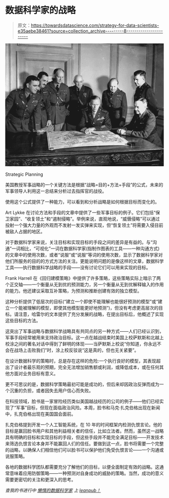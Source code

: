# 数据科学家的战略

> 原文：<https://towardsdatascience.com/strategy-for-data-scientists-e35aebe38461?source=collection_archive---------8----------------------->

![](img/11da96afe69643c69fdf9359b9614f7c.png)

Strategic Planning

美国教授军事战略的一个关键方法是根据“战略=目的+方法+手段”的公式，未来的军事领导人利用这一总结来分析过去指挥官的战役。

使用这个公式提供了一种能力，可以看到和分析战略是如何根据目标而变化的。

Art Lykke 在讨论方法和手段的文章中提供了一些军事目标的例子。它们包括“保卫家园”、“收复领土”和“遏制侵略”。举例来说，直观地说，“威慑侵略”可以通过投射一个强大力量的外观而不发射一发实弹来实现，但“恢复领土”将需要入侵目前被敌人占据的地区。

对于数据科学家来说，关注目标和实现目标的手段之间的差异是有益的。与“沟通”一词相比，“可视化”一词在数据科学家(指制作图表的工具——一种沟通方式)的文章中的使用次数，或者“说服”或“说服”等词的使用次数，显示了数据科学家对他们所服务的目的的方式方法的关注。更能说明问题的是像这样的文章，数据科学工具——执行数据科学战略的手段——没有讨论它们可以用来实现的目标。

Frank Harrell 在《回归建模策略》中提供了许多策略，这些策略实际上暗示了两个正交轴——一个衡量从无到优的预测能力，另一个衡量从无到优解释输入的作用的能力。他还建议采取互补策略，为预测和推断创建有效的独立模型。

这种分析提供了低层次的目标(“建立一个即使不能理解也能很好预测的模型”或“建立一个能被理解的模型，即使其他模型能更好地预测”)，但没有考虑更高层次的目标。请注意，哈雷尔的文本提供了充分发展的战略，在提出目标后，他概述了实现这些目标的方法。

这突出了军事战略与数据科学战略具有共同点的另一种方式——人们已经认识到，军事手段经常被用来支持政治目标。这一点在越战结束时美国上校萨默斯和北越上校涂之间的著名对话中得到了鲜明的体现——当萨默斯上校说“你知道，你永远不会在战场上击败我们”时，涂上校反驳说“这是真的，但也无关紧要”。

在设计数据科学的策略时，总是存在这样的危险:一个执行良好的模型，其表现超出了设计者最乐观的预期，完全无法增加销售额或利润，或降低成本，或在任何其他方面对业务目标有意义。

更不可思议的是，数据科学策略最初可能是成功的，但后来却因政治反弹而成为一个沉重的负担，或者因失去用户信心而失败。

在科技领域，脸书是一家冒险经历类似美国越战经历的公司的例子——他们已经实现了“军事”目标，但现在面临政治风险。本周，脸书和马克·扎克伯格出现在新闻中，扎克伯格出现在美国国会面前。

扎克伯格提到开发一个人工智能系统，在 10 年的时间框架内检测仇恨言论。他的目标是赢回脸书用户和其他利益相关者的信任，比如立法者。然而，虽然这一战略具有明确的目标和实现目标的手段，但这些手段并不能完全满足目标——开发技术来筛选仇恨言论本身并不能赢回人们的信任。要做到这一点，脸书将需要一个完整的战略，以确保人们相信他们可以脸书可以保护他们免受仇恨言论——一个沟通或说服策略。

各地的数据科学团队都需要充分了解他们的目标，以便全面制定有效的战略。这通常意味着应用防御策略——一种预测对自身成功的威胁的策略。当然，成功的意义需要更密切的关注和更深入的思考。

*查我的书进行中* [*懒惰的数据科学家*](https://leanpub.com/thelazydatascientist) *上* [*leanpub！*](https://leanpub.com/thelazydatascientist)